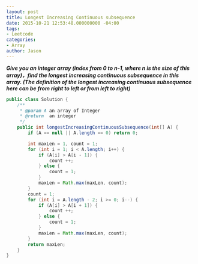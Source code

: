 ```yaml
---
layout: post
title: Longest Increasing Continuous subsequence
date: 2015-10-21 12:53:48.000000000 -04:00
tags:
- Leetcode
categories:
- Array
author: Jason
---
```

<p><strong><em>Give you an integer array (index from 0 to n-1, where n is the size of this array)，find the longest increasing continuous subsequence in this array. (The definition of the longest increasing continuous subsequence here can be from right to left or from left to right)</em></strong></p>


``` java
public class Solution {
    /**
     * @param A an array of Integer
     * @return  an integer
     */
    public int longestIncreasingContinuousSubsequence(int[] A) {
        if (A == null || A.length == 0) return 0;

        int maxLen = 1, count = 1;
        for (int i = 1; i < A.length; i++) {
            if (A[i] > A[i - 1]) {
                count ++;
            } else {
                count = 1;
            }
            maxLen = Math.max(maxLen, count);
        }
        count = 1;
        for (int i = A.length - 2; i >= 0; i--) {
            if (A[i] > A[i + 1]) {
                count ++;
            } else {
                count = 1;
            }
            maxLen = Math.max(maxLen, count);
        }
        return maxLen;
    }
}
```
